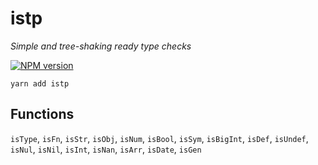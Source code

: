 # istp

*Simple and tree-shaking ready type checks*

[![NPM version](https://img.shields.io/npm/v/istp.svg)](https://www.npmjs.com/package/istp)

```console
yarn add istp
```

## Functions

`isType`, `isFn`, `isStr`, `isObj`, `isNum`, `isBool`, `isSym`, `isBigInt`,
`isDef`, `isUndef`, `isNul`, `isNil`, `isInt`, `isNan`, `isArr`, `isDate`,
`isGen`
